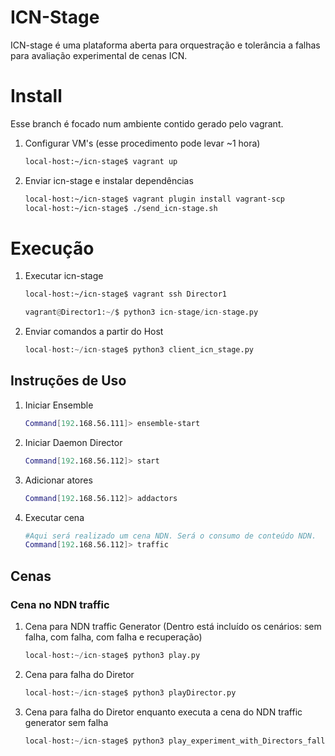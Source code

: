 # ICN-Stage

ICN-stage é uma plataforma aberta para orquestração e tolerância a falhas para avaliação experimental de cenas ICN.

# Install
Esse branch é focado num ambiente contido gerado pelo vagrant. 

1. Configurar VM's (esse procedimento pode levar ~1 hora)
    ```sh
    local-host:~/icn-stage$ vagrant up 
    ```

2. Enviar icn-stage e instalar dependências    
    ```sh
    local-host:~/icn-stage$ vagrant plugin install vagrant-scp
    local-host:~/icn-stage$ ./send_icn-stage.sh
    ```
# Execução
1. Executar icn-stage
    ```sh
    local-host:~/icn-stage$ vagrant ssh Director1
    ```

    ```python
    vagrant@Director1:~/$ python3 icn-stage/icn-stage.py
    ```

2. Enviar comandos a partir do Host
    ```python
    local-host:~/icn-stage$ python3 client_icn_stage.py
    ```
## Instruções de Uso
1. Iniciar Ensemble
    ```sh
    Command[192.168.56.111]> ensemble-start
    ```

2. Iniciar Daemon Director
    ```sh
    Command[192.168.56.112]> start
    ```

3. Adicionar atores
    ```sh
    Command[192.168.56.112]> addactors
    ```

3. Executar cena
    ```sh
    #Aqui será realizado um cena NDN. Será o consumo de conteúdo NDN.
    Command[192.168.56.112]> traffic
    ```

## Cenas
### Cena no NDN traffic
1. Cena para NDN traffic Generator (Dentro está incluído os cenários: sem falha, com falha, com falha e recuperação)
    ```python
    local-host:~/icn-stage$ python3 play.py
    ```
2. Cena para falha do Diretor
    ```python
    local-host:~/icn-stage$ python3 playDirector.py
    ```
3. Cena para falha do Diretor enquanto executa a cena do NDN traffic generator sem falha
    ```python
    local-host:~/icn-stage$ python3 play_experiment_with_Directors_fall.py
    ```

[//]: # (These are reference links used in the body of this note and get stripped out when the markdown processor does its job. There is no need to format nicely because it shouldn't be seen. Thanks SO - http://stackoverflow.com/questions/4823468/store-comments-in-markdown-syntax)


   [dill]: <https://github.com/joemccann/dillinger>
   [git-repo-url]: <https://github.com/joemccann/dillinger.git>
   [john gruber]: <http://daringfireball.net>
   [df1]: <http://daringfireball.net/projects/markdown/>
   [markdown-it]: <https://github.com/markdown-it/markdown-it>
   [Ace Editor]: <http://ace.ajax.org>
   [node.js]: <http://nodejs.org>
   [Twitter Bootstrap]: <http://twitter.github.com/bootstrap/>
   [jQuery]: <http://jquery.com>
   [@tjholowaychuk]: <http://twitter.com/tjholowaychuk>
   [express]: <http://expressjs.com>
   [AngularJS]: <http://angularjs.org>
   [Gulp]: <http://gulpjs.com>

   [PlDb]: <https://github.com/joemccann/dillinger/tree/master/plugins/dropbox/README.md>
   [PlGh]: <https://github.com/joemccann/dillinger/tree/master/plugins/github/README.md>
   [PlGd]: <https://github.com/joemccann/dillinger/tree/master/plugins/googledrive/README.md>
   [PlOd]: <https://github.com/joemccann/dillinger/tree/master/plugins/onedrive/README.md>
   [PlMe]: <https://github.com/joemccann/dillinger/tree/master/plugins/medium/README.md>
   [PlGa]: <https://github.com/RahulHP/dillinger/blob/master/plugins/googleanalytics/README.md>
